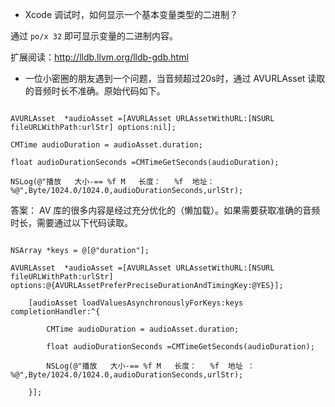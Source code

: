 *  Xcode 调试时，如何显示一个基本变量类型的二进制？

通过 ```po/x 32``` 即可显示变量的二进制内容。

扩展阅读：http://lldb.llvm.org/lldb-gdb.html



* 一位小密圈的朋友遇到一个问题，当音频超过20s时，通过 AVURLAsset 读取的音频时长不准确。原始代码如下。

```

AVURLAsset  *audioAsset =[AVURLAsset URLAssetWithURL:[NSURL fileURLWithPath:urlStr] options:nil];

CMTime audioDuration = audioAsset.duration;

float audioDurationSeconds =CMTimeGetSeconds(audioDuration);

NSLog(@"播放   大小-== %f M   长度：   %f  地址： %@",Byte/1024.0/1024.0,audioDurationSeconds,urlStr);

```



答案： AV 库的很多内容是经过充分优化的（懒加载）。如果需要获取准确的音频时长，需要通过以下代码读取。

```

NSArray *keys = @[@"duration"];

AVURLAsset  *audioAsset =[AVURLAsset URLAssetWithURL:[NSURL fileURLWithPath:urlStr] options:@{AVURLAssetPreferPreciseDurationAndTimingKey:@YES}];

    [audioAsset loadValuesAsynchronouslyForKeys:keys completionHandler:^{

        CMTime audioDuration = audioAsset.duration;

        float audioDurationSeconds =CMTimeGetSeconds(audioDuration);

        NSLog(@"播放   大小-== %f M   长度：   %f  地址 ：%@",Byte/1024.0/1024.0,audioDurationSeconds,urlStr);

    }];

```
